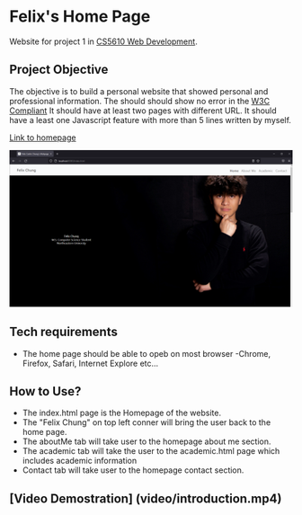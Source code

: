 # Felix's Home Page

Website for project 1 in [CS5610 Web Development](https://johnguerra.co/classes/webDevelopment_fall_2021/). 
## Project Objective
The objective is to build a personal website that showed personal and professional information.
The should should show no error in the [W3C Compliant](https://validator.w3.org/#validate_by_input)
It should have at least two pages with different URL.
It should have a least one Javascript feature with more than 5 lines written by myself.

 [Link to homepage](https://fcchung.github.io/felix-website/index.html)

![Home page of website](images/homepage.png)

## Tech requirements

- The home page should be able to opeb on most browser
    -Chrome, Firefox, Safari, Internet Explore etc...

## How to Use?

- The index.html page is the Homepage of the website. 
- The "Felix Chung" on top left conner will bring the user back to the home page.
- The aboutMe tab will take user to the homepage about me section. 
- The academic tab will take the user to the academic.html page which includes academic information
- Contact tab will take user to the homepage contact section.


## [Video Demostration] (video/introduction.mp4)
